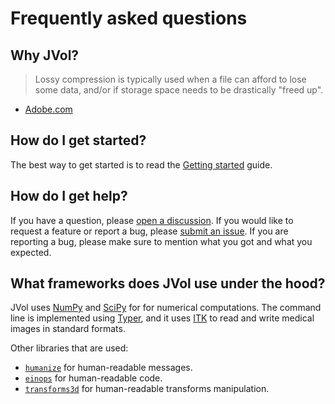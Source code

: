 # Frequently asked questions

## Why JVol?

> Lossy compression is typically used when a file can afford to lose some data, and/or if storage space needs to be drastically "freed up".

- [Adobe.com](https://www.adobe.com/uk/creativecloud/photography/discover/lossy-vs-lossless.html)

## How do I get started?

The best way to get started is to read the [Getting started](getting-started.ipynb) guide.

## How do I get help?

If you have a question, please [open a discussion](https://github.com/fepegar/jvol/discussions).
If you would like to request a feature or report a bug, please [submit an issue](https://github.com/fepegar/jvol/issues/new).
If you are reporting a bug, please make sure to mention what you got and what you expected.

## What frameworks does JVol use under the hood?

JVol uses [NumPy](https://numpy.org/) and [SciPy](https://www.scipy.org/) for for numerical computations.
The command line is implemented using [Typer](https://typer.tiangolo.com/), and it uses [ITK](https://itk.org/) to read and write medical images in standard formats.

Other libraries that are used:

- [`humanize`](https://python-humanize.readthedocs.io/) for human-readable messages.
- [`einops`](https://einops.rocks/) for human-readable code.
- [`transforms3d`](https://matthew-brett.github.io/transforms3d/) for human-readable transforms manipulation.
